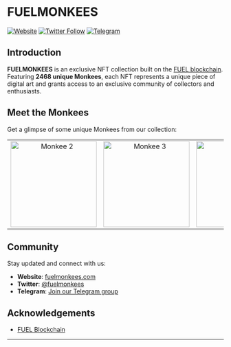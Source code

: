 # FUELMONKEES

[![Website](https://img.shields.io/badge/Website-fuelmonkees.com-blue)](https://fuelmonkees.com)
[![Twitter Follow](https://img.shields.io/twitter/follow/fuelmonkees?style=social)](https://twitter.com/fuelmonkees)
[![Telegram](https://img.shields.io/badge/Telegram-Join%20Chat-blue)](https://t.me/fuelmonkees)


## Introduction

**FUELMONKEES** is an exclusive NFT collection built on the [FUEL blockchain](https://fuel.network). Featuring **2468 unique Monkees**, each NFT represents a unique piece of digital art and grants access to an exclusive community of collectors and enthusiasts.

## Meet the Monkees
Get a glimpse of some unique Monkees from our collection:

<table>
  <tr>
    <td align="center">
      <img src="https://fuelmonkees.com/assets/images/2.png" alt="Monkee 2" width="200px"><br>
      <sub><b></b></sub>
    </td>
    <td align="center">
      <img src="https://fuelmonkees.com/assets/images/3.png" alt="Monkee 3" width="200px"><br>
      <sub><b></b></sub>
    </td>
    <td align="center">
      <img src="https://fuelmonkees.com/assets/images/4.png" alt="Monkee 4" width="200px"><br>
      <sub><b></b></sub>
    </td>
  </tr>
</table>


## Community

Stay updated and connect with us:

- **Website**: [fuelmonkees.com](https://fuelmonkees.com)
- **Twitter**: [@fuelmonkees](https://twitter.com/fuelmonkees)
- **Telegram**: [Join our Telegram group](https://t.me/fuelmonkees)


## Acknowledgements

- [FUEL Blockchain](https://fuel.network)

---
